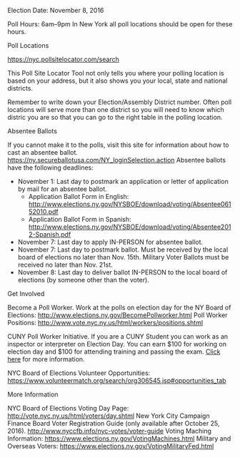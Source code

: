 
Election Date: November 8, 2016

Poll Hours: 6am&ndash;9pm
In New York all poll locations should be open for these hours.

Poll Locations

https://nyc.pollsitelocator.com/search

This Poll Site Locator Tool not only tells you where your polling location is based on your address, but it also shows you your local, state and national districts.

Remember to write down your Election/Assembly District number. Often poll locations will serve more than one district so you will need to know which distric you are so that you can go to the right table in the polling location.

Absentee Ballots

If you cannot make it to the polls, visit this site for information about how to cast an absentee ballot.
https://ny.secureballotusa.com/NY_loginSelection.action
Absentee ballots have the following deadlines:

* November 1: Last day to postmark an application or letter of application by mail for an absentee ballot.
	* Application Ballot Form in English: http://www.elections.ny.gov/NYSBOE/download/voting/Absentee06152010.pdf
	* Application Ballot Form in Spanish: http://www.elections.ny.gov/NYSBOE/download/voting/Absentee2012-Spanish.pdf
* November 7: Last day to apply IN-PERSON for absentee ballot.
* November 7: Last day to postmark ballot. Must be received by the local board of elections no later than Nov. 15th. Military Voter Ballots must be received no later than Nov. 21st.
* November 8: Last day to deliver ballot IN-PERSON to the local board of elections (by someone other than the voter).

Get Involved

Become a Poll Worker. Work at the polls on election day for the NY Board of Elections: http://www.elections.ny.gov/BecomePollworker.html
	Poll Worker Positions: http://www.vote.nyc.ny.us/html/workers/positions.shtml

CUNY Poll Worker Initiative. If you are a CUNY Student you can work as an inspector or interpreter on Election Day. You can earn $100 for working on election day and $100 for attending training and passing the exam. [Click here](http://www2.cuny.edu/employment/student-jobs/jobs/poll-worker-initiative/) for more information.

NYC Board of Elections Volunteer Opportunities: https://www.volunteermatch.org/search/org306545.jsp#opportunities_tab


More Information

NYC Board of Elections Voting Day Page: http://vote.nyc.ny.us/html/voters/day.shtml
New York City Campaign Finance Board Voter Registration Guide (only available after October 25, 2016). http://www.nyccfb.info/nyc-votes/voter-guide
Voting Maching Information: https://www.elections.ny.gov/VotingMachines.html
Military and Overseas Voters: https://www.elections.ny.gov/VotingMilitaryFed.html
